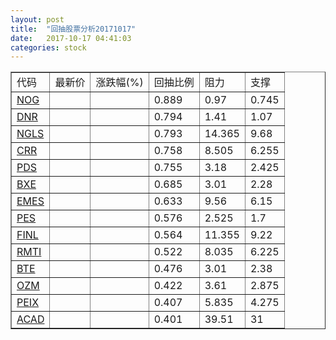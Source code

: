 ```yaml
---
layout: post
title:  "回抽股票分析20171017"
date:   2017-10-17 04:41:03
categories: stock
---
```

<script type="text/javascript">
var stockList = []
stockList.push('gb_nog');
stockList.push('gb_dnr');
stockList.push('gb_ngls');
stockList.push('gb_crr');
stockList.push('gb_pds');
stockList.push('gb_bxe');
stockList.push('gb_emes');
stockList.push('gb_pes');
stockList.push('gb_finl');
stockList.push('gb_rmti');
stockList.push('gb_bte');
stockList.push('gb_ozm');
stockList.push('gb_peix');
stockList.push('gb_acad');
</script>
<table border="1">
 <tr>
 <td>代码</td>
 <td>最新价</td>
 <td>涨跌幅(%)</td>
 <td>回抽比例</td>
 <td>阻力</td>
 <td>支撑</td>
</tr>
  <tr id="nog">
  <td><a href="http://stock.finance.sina.com.cn/usstock/quotes/NOG.html" target="_blank">NOG</a></td><td></td><td></td><td>0.889</td><td>0.97</td><td>0.745</td></tr>
  <tr id="dnr">
  <td><a href="http://stock.finance.sina.com.cn/usstock/quotes/DNR.html" target="_blank">DNR</a></td><td></td><td></td><td>0.794</td><td>1.41</td><td>1.07</td></tr>
  <tr id="ngls">
  <td><a href="http://stock.finance.sina.com.cn/usstock/quotes/NGLS.html" target="_blank">NGLS</a></td><td></td><td></td><td>0.793</td><td>14.365</td><td>9.68</td></tr>
  <tr id="crr">
  <td><a href="http://stock.finance.sina.com.cn/usstock/quotes/CRR.html" target="_blank">CRR</a></td><td></td><td></td><td>0.758</td><td>8.505</td><td>6.255</td></tr>
  <tr id="pds">
  <td><a href="http://stock.finance.sina.com.cn/usstock/quotes/PDS.html" target="_blank">PDS</a></td><td></td><td></td><td>0.755</td><td>3.18</td><td>2.425</td></tr>
  <tr id="bxe">
  <td><a href="http://stock.finance.sina.com.cn/usstock/quotes/BXE.html" target="_blank">BXE</a></td><td></td><td></td><td>0.685</td><td>3.01</td><td>2.28</td></tr>
  <tr id="emes">
  <td><a href="http://stock.finance.sina.com.cn/usstock/quotes/EMES.html" target="_blank">EMES</a></td><td></td><td></td><td>0.633</td><td>9.56</td><td>6.15</td></tr>
  <tr id="pes">
  <td><a href="http://stock.finance.sina.com.cn/usstock/quotes/PES.html" target="_blank">PES</a></td><td></td><td></td><td>0.576</td><td>2.525</td><td>1.7</td></tr>
  <tr id="finl">
  <td><a href="http://stock.finance.sina.com.cn/usstock/quotes/FINL.html" target="_blank">FINL</a></td><td></td><td></td><td>0.564</td><td>11.355</td><td>9.22</td></tr>
  <tr id="rmti">
  <td><a href="http://stock.finance.sina.com.cn/usstock/quotes/RMTI.html" target="_blank">RMTI</a></td><td></td><td></td><td>0.522</td><td>8.035</td><td>6.225</td></tr>
  <tr id="bte">
  <td><a href="http://stock.finance.sina.com.cn/usstock/quotes/BTE.html" target="_blank">BTE</a></td><td></td><td></td><td>0.476</td><td>3.01</td><td>2.38</td></tr>
  <tr id="ozm">
  <td><a href="http://stock.finance.sina.com.cn/usstock/quotes/OZM.html" target="_blank">OZM</a></td><td></td><td></td><td>0.422</td><td>3.61</td><td>2.875</td></tr>
  <tr id="peix">
  <td><a href="http://stock.finance.sina.com.cn/usstock/quotes/PEIX.html" target="_blank">PEIX</a></td><td></td><td></td><td>0.407</td><td>5.835</td><td>4.275</td></tr>
  <tr id="acad">
  <td><a href="http://stock.finance.sina.com.cn/usstock/quotes/ACAD.html" target="_blank">ACAD</a></td><td></td><td></td><td>0.401</td><td>39.51</td><td>31</td></tr>
</table>
